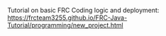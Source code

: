 Tutorial on basic FRC Coding logic and deployment:
https://frcteam3255.github.io/FRC-Java-Tutorial/programming/new_project.html
